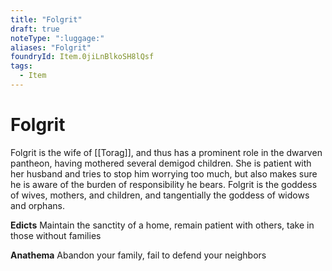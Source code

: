 ```yaml
---
title: "Folgrit"
draft: true
noteType: ":luggage:"
aliases: "Folgrit"
foundryId: Item.0jiLnBlkoSH8lQsf
tags:
  - Item
---
```


# Folgrit

Folgrit is the wife of [[Torag]], and thus has a prominent role in the dwarven pantheon, having mothered several demigod children. She is patient with her husband and tries to stop him worrying too much, but also makes sure he is aware of the burden of responsibility he bears. Folgrit is the goddess of wives, mothers, and children, and tangentially the goddess of widows and orphans.

**Edicts** Maintain the sanctity of a home, remain patient with others, take in those without families

**Anathema** Abandon your family, fail to defend your neighbors
